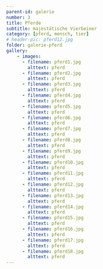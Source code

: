 ```yaml
---
parent-id: galerie
number: 3
title: Pferde
subtitle: majestätische Vierbeiner
category: [pferd, mensch, tier]
# header-pic: pferd12.jpg
folder: galerie-pferd
gallery:
    - images:
      - filename: pferd1.jpg
        alttext: pferd
      - filename: pferd2.jpg
        alttext: pferd
      - filename: pferd3.jpg
        alttext: pferd
      - filename: pferd4.jpg
        alttext: pferd
      - filename: pferd5.jpg
        alttext: pferd
      - filename: pferd6.jpg
        alttext: pferd
      - filename: pferd7.jpg
        alttext: pferd
      - filename: pferd8.jpg
        alttext: pferd
      - filename: pferd9.jpg
        alttext: pferd
      - filename: pferd10.jpg
        alttext: pferd
      - filename: pferd11.jpg
        alttext: pferd
      - filename: pferd12.jpg
        alttext: pferd
      - filename: pferd13.jpg
        alttext: pferd
      - filename: pferd14.jpg
        alttext: pferd
      - filename: pferd15.jpg
        alttext: pferd
      - filename: pferd16.jpg
        alttext: pferd
      - filename: pferd17.jpg
        alttext: pferd
      - filename: pferd18.jpg
        alttext: pferd
---
```

<!-- beschreibender Text hier -->
